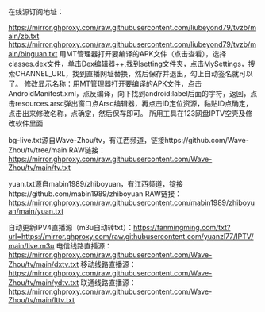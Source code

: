 在线源订阅地址：

https://mirror.ghproxy.com/raw.githubusercontent.com/liubeyond79/tvzb/main/zb.txt
https://mirror.ghproxy.com/raw.githubusercontent.com/liubeyond79/tvzb/main/binguan.txt
用MT管理器打开要编译的APK文件（点击查看），选择classes.dex文件，单击Dex编辑器++,找到setting文件夹，点击MySettings，搜索CHANNEL_URL，找到直播网址替换，然后保存并退出，勾上自动签名就可以了。
修改显示名称：用MT管理器打开要编译的APK文件，点击AndroidManifest.xml，点反编译，向下找到android:label后面的字符，返回，点击resources.arsc弹出窗口点Arsc编辑器，再点击ID定位资源，黏贴ID点确定，点击出来修改名称，点确定，然后保存即可。
所用工具在123网盘IPTV空壳及修改软件里面

bg-live.txt源自Wave-Zhou/tv，有江西频道，链接https://github.com/Wave-Zhou/tv/tree/main
RAW链接：https://mirror.ghproxy.com/raw.githubusercontent.com/Wave-Zhou/tv/main/tv.txt

yuan.txt源自mabin1989/zhiboyuan，有江西频道，锭接https://github.com/mabin1989/zhiboyuan
RAW链接：https://mirror.ghproxy.com/raw.githubusercontent.com/mabin1989/zhiboyuan/main/yuan.txt

自动更新IPV4直播源（m3u自动转txt）：https://fanmingming.com/txt?url=https://mirror.ghproxy.com/raw.githubusercontent.com/yuanzl77/IPTV/main/live.m3u
电信线路直播源：https://mirror.ghproxy.com/raw.githubusercontent.com/Wave-Zhou/tv/main/dxtv.txt
移动线路直播源：https://mirror.ghproxy.com/raw.githubusercontent.com/Wave-Zhou/tv/main/ydtv.txt
联通线路直播源：https://mirror.ghproxy.com/raw.githubusercontent.com/Wave-Zhou/tv/main/lttv.txt
